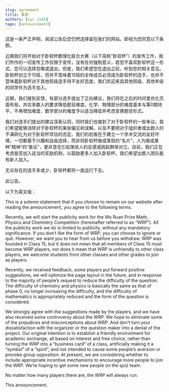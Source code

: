```yaml
---
slug: agreement
title: 条款
authors: [zyc_1545]
tags: [announcement]
---
```


这是一条严正声明，阅读公告后您仍然选择留在我们的网站，即视为您同意以下条款。

<!-- truncate -->

近期我们将开始对于卧软杯数理化联合大赛（以下简称“卧软杯”）的宣传工作，我们所作的一切宣传工作仅限于宣传，没有任何强制意义，若您不喜欢卧软杯这一形式，您可以选择忽略或退出。但是，我们希望您在退出之前，听到您的相关意见。卧软杯创立于15班，但并不意味着15班的全体成员必须成为卧软杯的选手，也并不意味着卧软杯对于其他班级选手持不友好态度，我们欢迎来自其他班级、其他年级的同学作为选手加入。

近期，我们接到反馈，有部分选手提出了正向建议，我们将在之后的时间里优化页面布局，并应多数人的要求降低题目难度。化学、物理部分的难度基本与第0期持平，不再增加难度，数学部分的难度予以适当降低并考虑变换题目形式。

我们对选手们提出的建议深表认同，同时我们也接到了对于卧软杯的一些争议。我们希望能够消除对于卧软杯的某些偏见和误解。以及不要把对于组织者或出题人的不满转化为对于卧软杯项目的否定。我们的初衷在于建立一个学术交流的友好环境，一切都基于兴趣和自由选择，而非将卧软杯做成某班的“名片”，人为做成某种“精神”的“象征”，更非意在引起某些人的反感或挑起群体对立。目前，我们正在考虑是否加入适当的奖励机制，以鼓励更多人加入卧软杯。我们希望出题人团队能有新人加入。

无论存在的选手多或少，卧软杯都将一直运行下去。

此公告。

以下为英文版：

This is a solemn statement that if you choose to remain on our website after reading the announcement, you agree to the following terms.

Recently, we will start the publicity work for the Wo Ruan Prize Math, Physics and Chemistry Competition (hereinafter referred to as “WRP”). All the publicity work we do is limited to publicity, without any mandatory significance. If you don’t like the form of WRP, you can choose to ignore or quit. However, we want you to hear from us before you withdraw. WRP was founded in Class 15, but it does not mean that all members of Class 15 must become WRP players, nor does it mean that WRP is unfriendly to other class players, we welcome students from other classes and other grades to join as players.

Recently, we received feedback, some players put forward positive suggestions, we will optimize the page layout in the future, and in response to the majority of people’s request to reduce the difficulty of the question. The difficulty of chemistry and physics is basically the same as that of phase 0, no longer increasing the difficulty, and the difficulty of mathematics is appropriately reduced and the form of the question is considered.

We strongly agree with the suggestions made by the players, and we have also received some controversy about the WRP. We hope to eliminate some of the prejudices and misconceptions about WRP. And don’t turn your dissatisfaction with the organizer or the question maker into a denial of the project. Our original intention is to establish a friendly environment for academic exchange, all based on interest and free choice, rather than turning the WRP into a “business card” of a class, artificially making it a “symbol” of a “spirit”, and not intended to cause some people’s aversion or provoke group opposition. At present, we are considering whether to include appropriate incentive mechanisms to encourage more people to join the WRP. We’re hoping to get some new people on the quiz team.

No matter how many players there are, the WRP will always run.

This announcement.